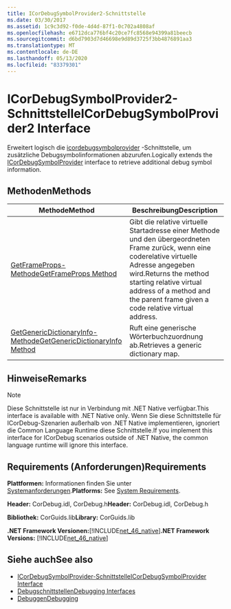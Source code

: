 ```yaml
---
title: ICorDebugSymbolProvider2-Schnittstelle
ms.date: 03/30/2017
ms.assetid: 1c9c3d92-f0de-4d4d-87f1-0c702a4808af
ms.openlocfilehash: e6712dca776bf4c20ce7fc8568e94399a81beecb
ms.sourcegitcommit: d6bd7903d7d46698e9d89d3725f3bb4876891aa3
ms.translationtype: MT
ms.contentlocale: de-DE
ms.lasthandoff: 05/13/2020
ms.locfileid: "83379301"
---
```

# <a name="icordebugsymbolprovider2-interface"></a><span data-ttu-id="c1c90-102">ICorDebugSymbolProvider2-Schnittstelle</span><span class="sxs-lookup"><span data-stu-id="c1c90-102">ICorDebugSymbolProvider2 Interface</span></span>
<span data-ttu-id="c1c90-103">Erweitert logisch die [icordebugsymbolprovider](icordebugsymbolprovider-interface.md) -Schnittstelle, um zusätzliche Debugsymbolinformationen abzurufen.</span><span class="sxs-lookup"><span data-stu-id="c1c90-103">Logically extends the [ICorDebugSymbolProvider](icordebugsymbolprovider-interface.md) interface to retrieve additional debug symbol information.</span></span>  
  
## <a name="methods"></a><span data-ttu-id="c1c90-104">Methoden</span><span class="sxs-lookup"><span data-stu-id="c1c90-104">Methods</span></span>  
  
|<span data-ttu-id="c1c90-105">Methode</span><span class="sxs-lookup"><span data-stu-id="c1c90-105">Method</span></span>|<span data-ttu-id="c1c90-106">Beschreibung</span><span class="sxs-lookup"><span data-stu-id="c1c90-106">Description</span></span>|  
|------------|-----------------|  
|[<span data-ttu-id="c1c90-107">GetFrameProps-Methode</span><span class="sxs-lookup"><span data-stu-id="c1c90-107">GetFrameProps Method</span></span>](icordebugsymbolprovider2-getframeprops-method.md)|<span data-ttu-id="c1c90-108">Gibt die relative virtuelle Startadresse einer Methode und den übergeordneten Frame zurück, wenn eine coderelative virtuelle Adresse angegeben wird.</span><span class="sxs-lookup"><span data-stu-id="c1c90-108">Returns the method starting relative virtual address of a method and the parent frame given a code relative virtual address.</span></span>|  
|[<span data-ttu-id="c1c90-109">GetGenericDictionaryInfo-Methode</span><span class="sxs-lookup"><span data-stu-id="c1c90-109">GetGenericDictionaryInfo Method</span></span>](icordebugsymbolprovider2-getgenericdictionaryinfo-method.md)|<span data-ttu-id="c1c90-110">Ruft eine generische Wörterbuchzuordnung ab.</span><span class="sxs-lookup"><span data-stu-id="c1c90-110">Retrieves a generic dictionary map.</span></span>|  
  
## <a name="remarks"></a><span data-ttu-id="c1c90-111">Hinweise</span><span class="sxs-lookup"><span data-stu-id="c1c90-111">Remarks</span></span>  
  
> [!NOTE]
> <span data-ttu-id="c1c90-112">Diese Schnittstelle ist nur in Verbindung mit .NET Native verfügbar.</span><span class="sxs-lookup"><span data-stu-id="c1c90-112">This interface is available with .NET Native only.</span></span> <span data-ttu-id="c1c90-113">Wenn Sie diese Schnittstelle für ICorDebug-Szenarien außerhalb von .NET Native implementieren, ignoriert die Common Language Runtime diese Schnittstelle.</span><span class="sxs-lookup"><span data-stu-id="c1c90-113">If you implement this interface for ICorDebug scenarios outside of .NET Native, the common language runtime will ignore this interface.</span></span>  
  
## <a name="requirements"></a><span data-ttu-id="c1c90-114">Requirements (Anforderungen)</span><span class="sxs-lookup"><span data-stu-id="c1c90-114">Requirements</span></span>  
 <span data-ttu-id="c1c90-115">**Plattformen:** Informationen finden Sie unter [Systemanforderungen](../../get-started/system-requirements.md).</span><span class="sxs-lookup"><span data-stu-id="c1c90-115">**Platforms:** See [System Requirements](../../get-started/system-requirements.md).</span></span>  
  
 <span data-ttu-id="c1c90-116">**Header:** CorDebug.idl, CorDebug.h</span><span class="sxs-lookup"><span data-stu-id="c1c90-116">**Header:** CorDebug.idl, CorDebug.h</span></span>  
  
 <span data-ttu-id="c1c90-117">**Bibliothek:** CorGuids.lib</span><span class="sxs-lookup"><span data-stu-id="c1c90-117">**Library:** CorGuids.lib</span></span>  
  
 <span data-ttu-id="c1c90-118">**.NET Framework Versionen:**[!INCLUDE[net_46_native](../../../../includes/net-46-native-md.md)]</span><span class="sxs-lookup"><span data-stu-id="c1c90-118">**.NET Framework Versions:** [!INCLUDE[net_46_native](../../../../includes/net-46-native-md.md)]</span></span>  
  
## <a name="see-also"></a><span data-ttu-id="c1c90-119">Siehe auch</span><span class="sxs-lookup"><span data-stu-id="c1c90-119">See also</span></span>

- [<span data-ttu-id="c1c90-120">ICorDebugSymbolProvider-Schnittstelle</span><span class="sxs-lookup"><span data-stu-id="c1c90-120">ICorDebugSymbolProvider Interface</span></span>](icordebugsymbolprovider-interface.md)
- [<span data-ttu-id="c1c90-121">Debugschnittstellen</span><span class="sxs-lookup"><span data-stu-id="c1c90-121">Debugging Interfaces</span></span>](debugging-interfaces.md)
- [<span data-ttu-id="c1c90-122">Debuggen</span><span class="sxs-lookup"><span data-stu-id="c1c90-122">Debugging</span></span>](index.md)
